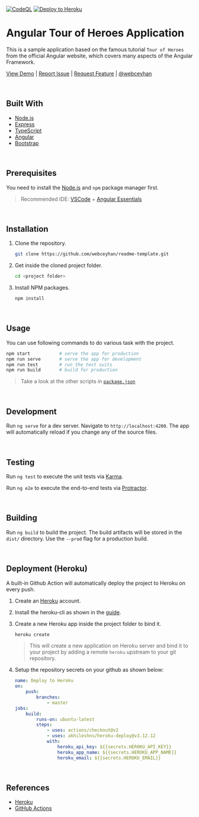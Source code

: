 <!-- AUTOMATION BADGES -->

[![CodeQL](https://github.com/webceyhan/ng-heroes/actions/workflows/codeql-analysis.yml/badge.svg)](https://github.com/webceyhan/ng-heroes/actions/workflows/codeql-analysis.yml)
[![Deploy to Heroku](https://github.com/webceyhan/ng-heroes/actions/workflows/heroku.yml/badge.svg)](https://github.com/webceyhan/ng-heroes/actions/workflows/heroku.yml)

<!-- HEADER ///////////////////////////////////////////////////////////// -->

# Angular Tour of Heroes Application

This is a sample application based on the famous tutorial `Tour of Heroes` from the official Angular website, which covers many aspects of the Angular Framework.

[View Demo](https://webceyhan-ng-heroes.herokuapp.com) |
[Report Issue](https://github.com/webceyhan/ng-heroes/issues) |
[Request Feature](https://github.com/webceyhan/ng-heroes/pulls) |
[@webceyhan](https://twitter.com/webceyhan)

<br>
<!-- BUILT WITH ////////////////////////////////////////////////////////// -->

## Built With

-   [Node.js](https://nodejs.dev/)
-   [Express](https://expressjs.com/)
-   [TypeScript](https://www.typescriptlang.org)
-   [Angular](https://angular.io/)
-   [Bootstrap](https://getbootstrap.com)

<br>
<!-- PREREQUISITES /////////////////////////////////////////////////////// -->

## Prerequisites

You need to install the [Node.js](https://nodejs.dev/)
and `npm` package manager first.

> Recommended IDE:
> [VSCode](https://code.visualstudio.com/) + [Angular Essentials](https://marketplace.visualstudio.com/items?itemName=johnpapa.angular-essentials)

<br>
<!-- INSTALLATION //////////////////////////////////////////////////////// -->

## Installation

1. Clone the repository.
    ```sh
    git clone https://github.com/webceyhan/readme-template.git
    ```
2. Get inside the cloned project folder.
    ```sh
    cd <project folder>
    ```
3. Install NPM packages.
    ```sh
    npm install
    ```

<br>
<!-- USAGE /////////////////////////////////////////////////////////////// -->

## Usage

You can use following commands to do various task with the project.

```sh
npm start           # serve the app for production
npm run serve       # serve the app for development
npm run test        # run the test suits
npm run build       # build for production
```

> Take a look at the other scripts in [`package.json`](https://github.com/webceyhan/readme-template/blob/master/package.json)

<br>
<!-- DEVELOPMENT //////////////////// -->

## Development

Run `ng serve` for a dev server.
Navigate to `http://localhost:4200`.
The app will automatically reload if you change any of the source files.

<br>
<!-- TESTING //////////////////////// -->

## Testing

Run `ng test` to execute the unit tests via [Karma](https://karma-runner.github.io).

Run `ng e2e` to execute the end-to-end tests via [Protractor](http://www.protractortest.org/).

<br>
<!-- BUILDING /////////////////////// -->

## Building

Run `ng build` to build the project.
The build artifacts will be stored in the `dist/` directory.
Use the `--prod` flag for a production build.

<br>
<!-- DEPLOYMENT ///////////////////// -->

## Deployment (Heroku)

A built-in Github Action will automatically deploy the project to Heroku on every push.

1. Create an [Heroku](https://www.heroku.com/home) account.

2. Install the heroku-cli as shown in the [guide](https://devcenter.heroku.com/articles/heroku-cli#install-the-heroku-cli).

3. Create a new Heroku app inside the project folder to bind it.
    ```sh
    heroku create
    ```

    > This will create a new application on Heroku server and bind it to your project by adding a remote `heroku` upstream to your git repository.

4. Setup the repository secrets on your github as shown below:
    ```yaml
    name: Deploy to Heroku
    on:
        push:
            branches:
                - master
    jobs:
        build:
            runs-on: ubuntu-latest
            steps:
                - uses: actions/checkout@v2
                - uses: akhileshns/heroku-deploy@v3.12.12
                with:
                    heroku_api_key: ${{secrets.HEROKU_API_KEY}}
                    heroku_app_name: ${{secrets.HEROKU_APP_NAME}}
                    heroku_email: ${{secrets.HEROKU_EMAIL}}
    ```

<br>
<!-- REFERENCES ////////////////////////////////////////////////////////// -->

## References

-   [Heroku](https://www.heroku.com)
-   [GitHub Actions](https://docs.github.com/en/actions)
